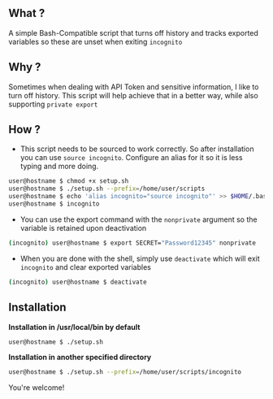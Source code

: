 ## What ?

A simple Bash-Compatible script that turns off history and tracks exported variables so these are unset when exiting `incognito`

## Why ?

Sometimes when dealing with API Token and sensitive information, I like to turn off history. 
This script will help achieve that in a better way, while also supporting `private export`

## How ?

 - This script needs to be sourced to work correctly. So after installation you can use `source incognito`.
 Configure an alias for it so it is less typing and more doing.

```bash
user@hostname $ chmod +x setup.sh
user@hostname $ ./setup.sh --prefix=/home/user/scripts
user@hostname $ echo 'alias incognito="source incognito"' >> $HOME/.bash_aliases
user@hostname $ incognito
```

 - You can use the export command with the `nonprivate` argument so the variable is retained upon deactivation

```bash
(incognito) user@hostname $ export SECRET="Password12345" nonprivate
```

 - When you are done with the shell, simply use `deactivate` which will exit `incognito` and clear exported variables

```bash
(incognito) user@hostname $ deactivate
```

## Installation

**Installation in /usr/local/bin by default**

```bash
user@hostname $ ./setup.sh 
```

**Installation in another specified directory**

```bash
user@hostname $ ./setup.sh --prefix=/home/user/scripts/incognito
```

You're welcome!